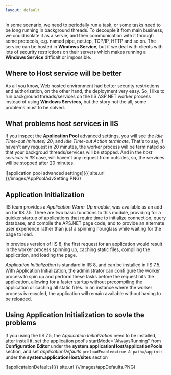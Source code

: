```yaml
---
layout: default
---
```


In some scenario, we need to periodally run a task, or some tasks need to be long running in background threads. To decouple it from main business,
we could isolate it as a servie, and then communication with it through some protocols, e.g. named pipe, net.tcp, TCP/IP, HTTP and so on. 
The service can be hosted in **Windows Service**, but if we deal with clients with lots of security restrictions on their servers which makes running 
a **Windows Service** difficalt or impossible.

## Where to Host service will be better

As all you know, Web hosted environment had better security restrictions and authorization, on the other hand, the deployment very easy. So, I like to run background 
threads/services on the IIS ASP.NET worker process instead of using **Windows Services**, but the story not the all, some problems must to be solved.

## What problems host services in IIS

If you inspect the **Application Pool** advanced settings, you will see the _Idle Time-out (minutes) 20_, and _Idle Time-out Action terminate_. That's to say, if haven't
any request in 20 minutes, the worker process will be terminated so that your backgroud threads/services will be stopped. And in the _host services in IIS_ case, will haven't 
any request from outsides, so, the services will be stopped after 20 minutes.

![application pool advanced settings]({{ site.url }}/images/AppPoolAdvSetting.PNG)

## Application Initialization

IIS team provides a _Application Warm-Up module_, was available as an add-on for IIS 7.5. There are two basic functions to this module, providing for a quicker startup of 
applications that rquire time to initialize connection, query database, and compile the APS.NET page code; and to provide an alternate user experience rather than just a
spinning hourglass while waiting for the page to load.

In previous version of IIS 8, the first request for an application would result in the worker process spinning up, caching static files, compiling the application, and loading
the page.

_Application Initialization_ is standard in IIS 8, and can be installed in IIS 7.5.  With Application Initialization, the administrator can conﬁ gure the worker process to spin up 
and perform these tasks before the request hits the application, allowing for a faster startup without precompiling the application or caching all static ﬁ les. 
In an instance where the worker process is recycled, the application will remain available without having to be reloaded.

## Using Application Initialization to sovle the problems

If you using the IIS 7.5, the _Application Initialization_ need to be installed, after install it, set the application pool's startMode="AlwaysRunning" from **Configuration Editor**
under the **system.applicationHost/applicationPools** section, and set _applicationDefaults_ `preloadEnabled=true & path=/appinit` under the **system.applicationHost/sites** section

![applicataionDefaults]({{ site.url }}/images/appDefaults.PNG)
